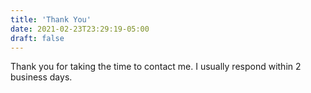 ```yaml
---
title: 'Thank You'
date: 2021-02-23T23:29:19-05:00
draft: false
---
```


Thank you for taking the time to contact me. I usually respond within 2 business days.
